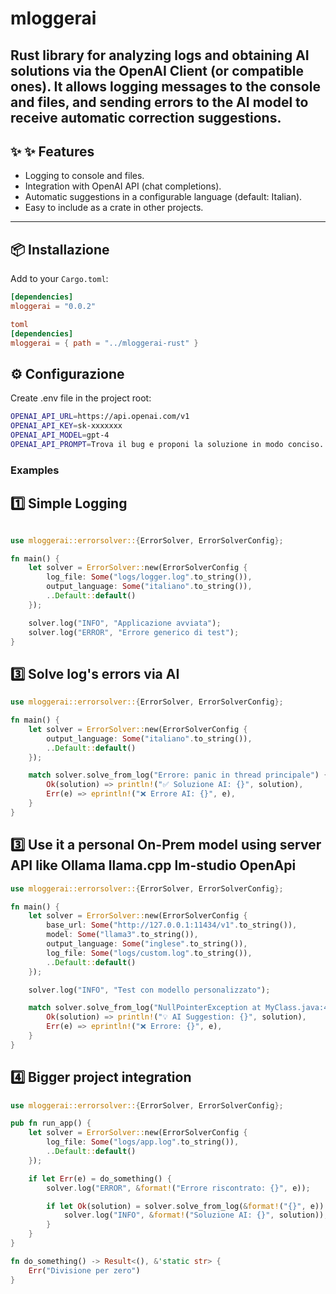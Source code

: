 # mloggerai

Rust library for **analyzing logs** and obtaining AI solutions via the OpenAI Client (or compatible ones).
It allows logging messages to the console and files, and sending errors to the AI model to receive automatic correction suggestions.
---

## ✨ ✨ Features

- Logging to console and files.
- Integration with OpenAI API (chat completions).
- Automatic suggestions in a configurable language (default: Italian).
- Easy to include as a crate in other projects.

---

## 📦 Installazione

Add to your `Cargo.toml`:

```toml
[dependencies]
mloggerai = "0.0.2"

toml
[dependencies]
mloggerai = { path = "../mloggerai-rust" }

```
## ⚙️ Configurazione

Create .env file in the project root:
```bash
OPENAI_API_URL=https://api.openai.com/v1
OPENAI_API_KEY=sk-xxxxxxx
OPENAI_API_MODEL=gpt-4
OPENAI_API_PROMPT=Trova il bug e proponi la soluzione in modo conciso.
```

### Examples
## 1️⃣ Simple Logging 
```rust

use mloggerai::errorsolver::{ErrorSolver, ErrorSolverConfig};

fn main() {
    let solver = ErrorSolver::new(ErrorSolverConfig {
        log_file: Some("logs/logger.log".to_string()),
        output_language: Some("italiano".to_string()),
        ..Default::default()
    });

    solver.log("INFO", "Applicazione avviata");
    solver.log("ERROR", "Errore generico di test");
}

```
## 3️⃣ Solve log's errors via AI
```rust
use mloggerai::errorsolver::{ErrorSolver, ErrorSolverConfig};

fn main() {
    let solver = ErrorSolver::new(ErrorSolverConfig {
        output_language: Some("italiano".to_string()),
        ..Default::default()
    });

    match solver.solve_from_log("Errore: panic in thread principale") {
        Ok(solution) => println!("✅ Soluzione AI: {}", solution),
        Err(e) => eprintln!("❌ Errore AI: {}", e),
    }
}

```
## 3️⃣ Use it a personal On-Prem model using server API like Ollama llama.cpp lm-studio OpenApi 
```rust
use mloggerai::errorsolver::{ErrorSolver, ErrorSolverConfig};

fn main() {
    let solver = ErrorSolver::new(ErrorSolverConfig {
        base_url: Some("http://127.0.0.1:11434/v1".to_string()),
        model: Some("llama3".to_string()),
        output_language: Some("inglese".to_string()),
        log_file: Some("logs/custom.log".to_string()),
        ..Default::default()
    });

    solver.log("INFO", "Test con modello personalizzato");

    match solver.solve_from_log("NullPointerException at MyClass.java:42") {
        Ok(solution) => println!("💡 AI Suggestion: {}", solution),
        Err(e) => eprintln!("❌ Errore: {}", e),
    }
}


```
## 4️⃣ Bigger project integration
```rust
use mloggerai::errorsolver::{ErrorSolver, ErrorSolverConfig};

pub fn run_app() {
    let solver = ErrorSolver::new(ErrorSolverConfig {
        log_file: Some("logs/app.log".to_string()),
        ..Default::default()
    });

    if let Err(e) = do_something() {
        solver.log("ERROR", &format!("Errore riscontrato: {}", e));

        if let Ok(solution) = solver.solve_from_log(&format!("{}", e)) {
            solver.log("INFO", &format!("Soluzione AI: {}", solution));
        }
    }
}

fn do_something() -> Result<(), &'static str> {
    Err("Divisione per zero")
}

```